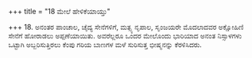 +++
title = "18 ಮೇಲೆ ಹೇಳಿಕೆಯಾಯ್ತು"

+++
18. ಅನಂತರ ಪಾಂಚಾಲ, ಚೈದ್ಯ ಸೇನೆಗಳಿಗೆ,  ಮತ್ಸ್ಯ ನೃಪಾಲ, ಸೃಂಜಯರೇ ಮೊದಲಾದವರ ಅಕ್ಷೋಹಿಣಿ ಸೇನೆಗೆ ಹೋರಾಡಲು ಅಪ್ಪಣೆಯಾಯಿತು. ಅವರೆಲ್ಲರೂ ಒಂದರ ಮೇಲೊಂದು ಭಾರಿಯಾದ ಅನಂತ ನಿಸ್ಸಾಳಗಳು ಒಟ್ಟಾಗಿ ಅಬ್ಬರಿಸುತ್ತಿರಲು ಕೆಂಪು ಗರಿಯ ಬಾಣಗಳ ಮಳೆ ಸುರಿಸುತ್ತ ಭೀಷ್ಮನನ್ನು ಕೆರಳಿಸಿದರು.